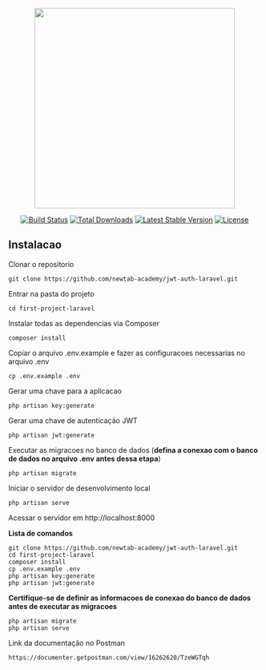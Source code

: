<p align="center"><a href="https://laravel.com" target="_blank"><img src="https://raw.githubusercontent.com/laravel/art/master/logo-lockup/5%20SVG/2%20CMYK/1%20Full%20Color/laravel-logolockup-cmyk-red.svg" width="400"></a></p>

<p align="center">
<a href="https://travis-ci.org/laravel/framework"><img src="https://travis-ci.org/laravel/framework.svg" alt="Build Status"></a>
<a href="https://packagist.org/packages/laravel/framework"><img src="https://img.shields.io/packagist/dt/laravel/framework" alt="Total Downloads"></a>
<a href="https://packagist.org/packages/laravel/framework"><img src="https://img.shields.io/packagist/v/laravel/framework" alt="Latest Stable Version"></a>
<a href="https://packagist.org/packages/laravel/framework"><img src="https://img.shields.io/packagist/l/laravel/framework" alt="License"></a>
</p>

## Instalacao

Clonar o repositorio

    git clone https://github.com/newtab-academy/jwt-auth-laravel.git

Entrar na pasta do projeto

    cd first-project-laravel

Instalar todas as dependencias via Composer

    composer install

Copiar o arquivo .env.example e fazer as configuracoes necessarias no arquivo .env

    cp .env.example .env

Gerar uma chave para a aplicacao

    php artisan key:generate

Gerar uma chave de autenticação JWT

    php artisan jwt:generate

Executar as migracoes no banco de dados (**defina a conexao com o banco de dados no arquivo .env antes dessa etapa**)

    php artisan migrate

Iniciar o servidor de desenvolvimento local

    php artisan serve

Acessar o servidor em http://localhost:8000

**Lista de comandos**

    git clone https://github.com/newtab-academy/jwt-auth-laravel.git
    cd first-project-laravel
    composer install
    cp .env.example .env
    php artisan key:generate
    php artisan jwt:generate
    
**Certifique-se de definir as informacoes de conexao do banco de dados antes de executar as migracoes**

    php artisan migrate
    php artisan serve

Link da documentação no Postman

    https://documenter.getpostman.com/view/16262620/TzeWGTqh
